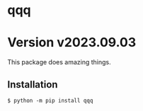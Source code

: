 # qqq
# Version v2023.09.03

This package does amazing things.

## Installation

```shell
$ python -m pip install qqq
```
